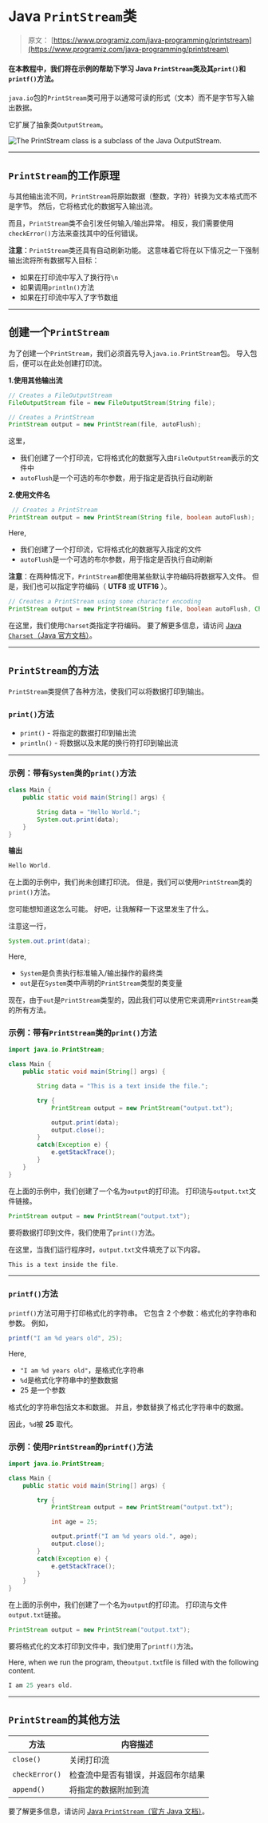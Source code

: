 # Java `PrintStream`类

> 原文： [https://www.programiz.com/java-programming/printstream](https://www.programiz.com/java-programming/printstream)

#### 在本教程中，我们将在示例的帮助下学习 Java `PrintStream`类及其`print()`和`printf()`方法。

`java.io`包的`PrintStream`类可用于以通常可读的形式（文本）而不是字节写入输出数据。

它扩展了抽象类`OutputStream`。

![The PrintStream class is a subclass of the Java OutputStream.](img/67adb6ce598f7ca68426bb5ebd1f4666.png "Java PrintStream Class")

* * *

## `PrintStream`的工作原理

与其他输出流不同，`PrintStream`将原始数据（整数，字符）转换为文本格式而不是字节。 然后，它将格式化的数据写入输出流。

而且，`PrintStream`类不会引发任何输入/输出异常。 相反，我们需要使用`checkError()`方法来查找其中的任何错误。

**注意**：`PrintStream`类还具有自动刷新功能。 这意味着它将在以下情况之一下强制输出流将所有数据写入目标：

*   如果在打印流中写入了换行符`\n`
*   如果调用`println()`方法
*   如果在打印流中写入了字节数组

* * *

## 创建一个`PrintStream`

为了创建一个`PrintStream`，我们必须首先导入`java.io.PrintStream`包。 导入包后，便可以在此处创建打印流。

**1.使用其他输出流**

```java
// Creates a FileOutputStream
FileOutputStream file = new FileOutputStream(String file);

// Creates a PrintStream
PrintStream output = new PrintStream(file, autoFlush); 
```

这里，

*   我们创建了一个打印流，它将格式化的数据写入由`FileOutputStream`表示的文件中
*   `autoFlush`是一个可选的布尔参数，用于指定是否执行自动刷新

**2.使用文件名**

```java
 // Creates a PrintStream
PrintStream output = new PrintStream(String file, boolean autoFlush); 
```

Here,

*   我们创建了一个打印流，它将格式化的数据写入指定的文件
*   `autoFlush`是一个可选的布尔参数，用于指定是否执行自动刷新

**注意**：在两种情况下，`PrintStream`都使用某些默认字符编码将数据写入文件。 但是，我们也可以指定字符编码（ **UTF8** 或 **UTF16** ）。

```java
// Creates a PrintStream using some character encoding
PrintStream output = new PrintStream(String file, boolean autoFlush, Charset cs); 
```

在这里，我们使用`Charset`类指定字符编码。 要了解更多信息，请访问 [Java `Charset`（Java 官方文档）](https://docs.oracle.com/javase/7/docs/api/java/nio/charset/Charset.html)。

* * *

## `PrintStream`的方法

`PrintStream`类提供了各种方法，使我们可以将数据打印到输出。

### `print()`方法

*   `print()` - 将指定的数据打印到输出流
*   `println()` - 将数据以及末尾的换行符打印到输出流

* * *

### 示例：带有`System`类的`print()`方法

```java
class Main {
    public static void main(String[] args) {

        String data = "Hello World.";
        System.out.print(data);
    }
} 
```

**输出**

```java
Hello World. 
```

在上面的示例中，我们尚未创建打印流。 但是，我们可以使用`PrintStream`类的`print()`方法。

您可能想知道这怎么可能。 好吧，让我解释一下这里发生了什么。

注意这一行，

```java
System.out.print(data); 
```

Here,

*   `System`是负责执行标准输入/输出操作的最终类
*   `out`是在`System`类中声明的`PrintStream`类型的类变量

现在，由于`out`是`PrintStream`类型的，因此我们可以使用它来调用`PrintStream`类的所有方法。

### 示例：带有`PrintStream`类的`print()`方法

```java
import java.io.PrintStream;

class Main {
    public static void main(String[] args) {

        String data = "This is a text inside the file.";

        try {
            PrintStream output = new PrintStream("output.txt");

            output.print(data);
            output.close();
        }
        catch(Exception e) {
            e.getStackTrace();
        }
    }
} 
```

在上面的示例中，我们创建了一个名为`output`的打印流。 打印流与`output.txt`文件链接。

```java
PrintStream output = new PrintStream("output.txt"); 
```

要将数据打印到文件，我们使用了`print()`方法。

在这里，当我们运行程序时，`output.txt`文件填充了以下内容。

```java
This is a text inside the file. 
```

* * *

### `printf()`方法

`printf()`方法可用于打印格式化的字符串。 它包含 2 个参数：格式化的字符串和参数。 例如，

```java
printf("I am %d years old", 25); 
```

Here,

*   `"I am %d years old"`，是格式化字符串
*   `%d`是格式化字符串中的整数数据
*   25 是一个参数

格式化的字符串包括文本和数据。 并且，参数替换了格式化字符串中的数据。

因此，`%d`被 **25** 取代。

### 示例：使用`PrintStream`的`printf()`方法

```java
import java.io.PrintStream;

class Main {
    public static void main(String[] args) {

        try {
            PrintStream output = new PrintStream("output.txt");

            int age = 25;

            output.printf("I am %d years old.", age);
            output.close();
        }
        catch(Exception e) {
            e.getStackTrace();
        }
    }
} 
```

在上面的示例中，我们创建了一个名为`output`的打印流。 打印流与文件`output.txt`链接。

```java
PrintStream output = new PrintStream("output.txt"); 
```

要将格式化的文本打印到文件中，我们使用了`printf()`方法。

Here, when we run the program, the`output.txt`file is filled with the following content.

```java
I am 25 years old. 
```

* * *

## `PrintStream`的其他方法

| 方法 | 内容描述 |
| --- | --- |
| `close()` | 关闭打印流 |
| `checkError()` | 检查流中是否有错误，并返回布尔结果 |
| `append()` | 将指定的数据附加到流 |

要了解更多信息，请访问 [Java `PrintStream`（官方 Java 文档）](https://docs.oracle.com/en/java/javase/11/docs/api/java.base/java/io/PrintStream.html "Java PrintStream (official Java documentation)")。
